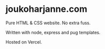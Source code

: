 # joukoharjanne.com

Pure HTML & CSS website. No extra fuss.

Written with node, express and pug templates.

Hosted on Vercel.